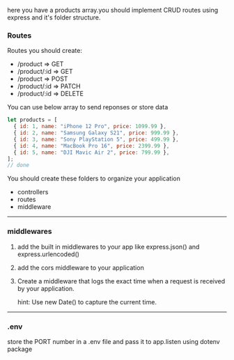 here you have a products array.you should implement CRUD routes using express and it's folder structure.

<!-- done -->

### Routes

Routes you should create:

- /product => GET
- /product/:id => GET
- /product => POST
- /product/:id => PATCH
- /product/:id => DELETE

You can use below array to send reponses or store data

```js
let products = [
  { id: 1, name: "iPhone 12 Pro", price: 1099.99 },
  { id: 2, name: "Samsung Galaxy S21", price: 999.99 },
  { id: 3, name: "Sony PlayStation 5", price: 499.99 },
  { id: 4, name: "MacBook Pro 16", price: 2399.99 },
  { id: 5, name: "DJI Mavic Air 2", price: 799.99 },
];
// done
```

You should create these folders to organize your application

- controllers
- routes
- middleware
<!-- done -->

---

### middlewares

1. add the built in middlewares to your app like express.json() and express.urlencoded()

2. add the cors middleware to your application

3. Create a middleware that logs the exact time when a request is received by your application.

   hint: Use new Date() to capture the current time.

---

### .env

store the PORT number in a .env file and pass it to app.listen using dotenv package

<!-- done -->
